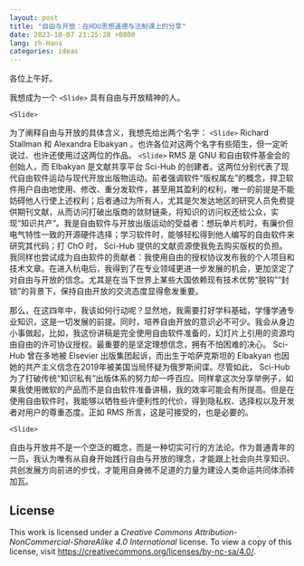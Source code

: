 ```yaml
---
layout: post
title: "自由与开放：在HDU思想道德与法制课上的分享"
date: 2023-10-07 21:25:28 +0800
lang: zh-Hans
categories: ideas
---
```


各位上午好。

我想成为一个 `<Slide>` 具有自由与开放精神的人。

`<Slide>`

为了阐释自由与开放的具体含义，我想先给出两个名字： `<Slide>` Richard Stallman 和 Alexandra Elbakyan 。也许各位对这两个名字有些陌生，但一定听说过、也许还使用过这两位的作品。 `<Slide>` RMS 是 GNU 和自由软件基金会的创始人，而 Elbakyan 是文献共享平台 Sci-Hub 的创建者。这两位分别代表了现代自由软件运动与现代开放出版物运动。前者强调软件“版权属左”的概念，捍卫软件用户自由地使用、修改、重分发软件，甚至用其盈利的权利，唯一的前提是不能妨碍他人行使上述权利；后者通过为所有人，尤其是欠发达地区的研究人员免费提供期刊文献，从而访问打破出版商的敛财链条，将知识的访问权还给公众，实现“知识共产”。我是自由软件与开放出版运动的受益者：想玩单片机时，有廉价但电气特性一致的开源硬件选择；学习软件时，能够轻松得到他人编写的自由软件来研究其代码；打 ChO 时， Sci-Hub 提供的文献资源使我免去购买版权的负担。我同样也尝试成为自由软件的贡献者：我使用自由的授权协议发布我的个人项目和技术文章。在进入杭电后，我得到了在专业领域更进一步发展的机会，更加坚定了对自由与开放的信念。尤其是在当下世界上某些大国依赖现有技术优势“脱钩”“封锁”的背景下，保持自由开放的交流态度显得愈发重要。

那么，在这四年中，我该如何行动呢？显然地，我需要打好学科基础，学懂学通专业知识，这是一切发展的前提。同时，培养自由开放的意识必不可少。我会从身边小事做起，比如，我这份讲稿是完全使用自由软件准备的，幻灯片上引用的资源均由自由的许可协议授权。最重要的是坚定理想信念，拥有不怕困难的决心。 Sci-Hub 曾在多地被 Elsevier 出版集团起诉，而出生于哈萨克斯坦的 Elbakyan 也因她的共产主义信念在2019年被美国当局怀疑为俄罗斯间谍。尽管如此， Sci-Hub 为了打破传统“知识私有”出版体系的努力却一呼百应。同样拿这次分享举例子，如果我使用微软的产品而不是自由软件准备讲稿，我的效率可能会有所提高。但是在使用自由软件时，我能够以牺牲些许便利性的代价，得到隐私权、选择权以及开发者对用户的尊重态度。正如 RMS 所言，这是可接受的，也是必要的。

`<Slide>`

自由与开放并不是一个空泛的概念，而是一种切实可行的方法论。作为普通青年的一员，我认为唯有从自身开始践行自由与开放的理念，才能跟上社会向共享知识、共创发展方向前进的步伐，才能用自身微不足道的力量为建设人类命运共同体添砖加瓦。

## License

This work is licensed under a *Creative Commons Attribution-NonCommercial-ShareAlike 4.0 International* license. To view a copy of this license, visit <https://creativecommons.org/licenses/by-nc-sa/4.0/>.
